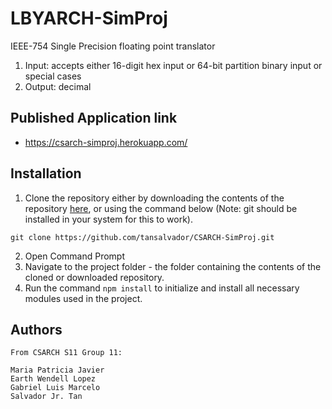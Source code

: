 # LBYARCH-SimProj
IEEE-754 Single Precision floating point translator
1. Input: accepts either 16-digit hex input or 64-bit partition binary input or special cases
2. Output: decimal

## Published Application link

- https://csarch-simproj.herokuapp.com/

## Installation

1. Clone the repository either by downloading the contents of the repository [here](https://github.com/tansalvador/CSARCH-SimProj.git), or using the command below (Note: git should be installed in your system for this to work).
```
git clone https://github.com/tansalvador/CSARCH-SimProj.git
```
2. Open Command Prompt
3. Navigate to the project folder - the folder containing the contents of the cloned or downloaded repository.
4. Run the command `npm install` to initialize and install all necessary modules used in the project.

## Authors

```
From CSARCH S11 Group 11:

Maria Patricia Javier
Earth Wendell Lopez
Gabriel Luis Marcelo
Salvador Jr. Tan
```